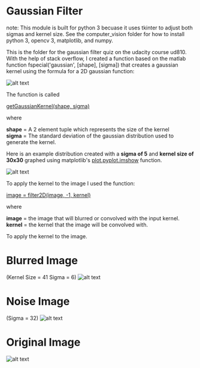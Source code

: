 # Gaussian Filter
note: This module is built for python 3 becuase it uses tkinter to adjust both sigmas and kernel size. See the computer_vision folder for how to install python 3, opencv 3, matplotlib, and numpy. 



This is the folder for the gaussian filter quiz on the udacity course ud810. With the help of stack overflow, I created a function based on the matlab function fspecial('gaussian', [shape], [sigma]) that creates a gaussian kernel using the formula for a 2D gaussian function:  

![alt text](https://raw.github.com/ataffe/computer_vision/master/Math_Screenshots/circular_sym_gauss.PNG)  

The function is called    

[getGaussianKernel(shape, sigma)](https://github.com/ataffe/computer_vision/blob/master/4_Gaussian_Filter/Gaussian_Kernel.py)

where  

**shape** = A 2 element tuple which represents the size of the kernel  
**sigma** = The standard deviation of the gaussian distribution used to generate the kernel.  

Here is an example distribution created with a **sigma of 5** and **kernel size of 30x30** graphed using matplotlib's [plot.pyplot.imshow](https://matplotlib.org/api/_as_gen/matplotlib.pyplot.imshow.html) function.  

![alt text](https://raw.github.com/ataffe/computer_vision/master/4_Gaussian_Filter/Gaussian_Kernel_S5.png)

To apply the kernel to the image I used the function:  

[image = filter2D(image, -1, kernel)](https://docs.opencv.org/2.4/modules/imgproc/doc/filtering.html#filter2d)

where   

**image** = the image that will blurred or convolved with the input kernel.  
**kernel** = the kernel that the image will be convolved with.  

To apply the kernel to the image.

# Blurred Image
(Kernel Size = 41   Sigma = 6)
![alt text](https://raw.github.com/ataffe/computer_vision/master/4_Gaussian_Filter/PeoriaCityHall_blur.jpg)

# Noise Image
(Sigma = 32)
![alt text](https://raw.github.com/ataffe/computer_vision/master/4_Gaussian_Filter/PeoriaCityHall_noisy.jpg)

# Original Image
![alt text](https://raw.github.com/ataffe/computer_vision/master/4_Gaussian_Filter/PeoriaCityHall.JPG)


